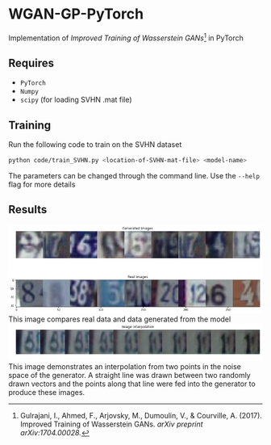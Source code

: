 # WGAN-GP-PyTorch
Implementation of *Improved Training of Wasserstein GANs*[^1] in PyTorch


## Requires
* `PyTorch`
* `Numpy`
* `scipy` (for loading SVHN .mat file)

## Training
Run the following code to train on the SVHN dataset
```bash
python code/train_SVHN.py <location-of-SVHN-mat-file> <model-name>
```
The parameters can be changed through the command line. Use the `--help` flag for more details

## Results
![Generated vs Real Data](images/gen_vs_real_comp.png?raw=true)
This image compares real data and data generated from the model
![Image Interpolation](images/image_interp.png?raw=true)
This image demonstrates an interpolation from two points in the noise space of the generator. A straight line was drawn between two randomly drawn vectors and the points along that line were fed into the generator to produce these images.
[^1]: Gulrajani, I., Ahmed, F., Arjovsky, M., Dumoulin, V., & Courville, A. (2017). Improved Training of Wasserstein GANs. *arXiv preprint arXiv:1704.00028.*
